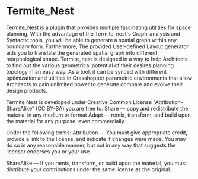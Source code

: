 # Termite_Nest
Termite_Nest is a plugin that provides multiple fascinating utilities for space planning. With the advantage of the Termite_nest's Graph_analysis and Syntactic tools, you will be able to generate a spatial graph within any boundary form. Furthermore, The provided User-defined Layout generator aids you to translate the generated spatial graph into different morphological shape. Termite_nest is designed in a way to help Architects to find out the various geometrical potential of their desires planning topology in an easy way. As a tool, it can be synced with different optimization and utilities in Grasshopper parametric environments that allow Architects to gain unlimited power to generate compare and evolve their design products. 



Termite Nest is developed under Creative Common License “Attribution-ShareAlike” (CC BY-SA)
you are free to:
Share — copy and redistribute the material in any medium or format
Adapt — remix, transform, and build upon the material
for any purpose, even commercially.

Under the following terms:
Attribution — You must give appropriate credit, provide a link to the license, and indicate if changes were made. You may do so in any reasonable manner, but not in any way that suggests the licensor endorses you or your use.

ShareAlike — If you remix, transform, or build upon the material, you must distribute your contributions under the same license as the original.
